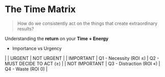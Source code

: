 # The Time Matrix

> How do we consistently act on the things that create extraordinary results?

Understanding the **return** on your **Time + Energy**
- Importance vs Urgency

|               | URGENT                   | NOT URGENT                  |
| IMPORTANT     | Q1 - Necessity (ROI ≤)   | Q2 - MUST DECIDE TO ACT (≥) |
| NOT IMPORTANT | Q3 - Distraction (ROI «) | Q4 - Waste (ROI 0)          |
